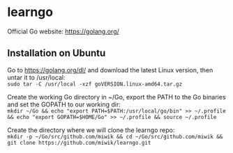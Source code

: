 # learngo
Official Go website: https://golang.org/

## Installation on Ubuntu
Go to https://golang.org/dl/ and download the latest Linux version, then untar it to /usr/local:  
```sudo tar -C /usr/local -xzf goVERSION.linux-amd64.tar.gz```  

Create the working Go directory in ~/Go, export the PATH to the Go binaries and set the GOPATH to our working dir:  
```mkdir ~/Go && echo "export PATH=$PATH:/usr/local/go/bin" >> ~/.profile && echo "export GOPATH=$HOME/Go" >> ~/.profile && source ~/.profile```  

Create the directory where we will clone the learngo repo:  
```mkdir -p ~/Go/src/github.com/miwik && cd ~/Go/src/github.com/miwik && git clone https://github.com/miwik/learngo.git```
